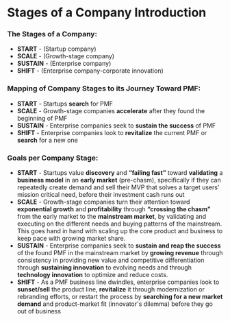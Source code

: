 # Stages of a Company Introduction

### The Stages of a Company:
- **START** - (Startup company)
- **SCALE** - (Growth-stage company)
- **SUSTAIN** - (Enterprise company)
- **SHIFT** - (Enterprise company-corporate innovation)

### Mapping of Company Stages to its Journey Toward PMF:
- **START** - Startups **search** for PMF
- **SCALE** - Growth-stage companies **accelerate** after they found the beginning of PMF
- **SUSTAIN** - Enterprise companies seek to **sustain the success** of PMF
- **SHIFT** - Enterprise companies look to **revitalize** the current PMF or **search** for a new one

### Goals per Company Stage:
- **START** - Startups value **discovery** and **“failing fast”** toward **validating** a **business model** in an **early market** (pre-chasm), specifically if they can repeatedly create demand and sell their MVP that solves a target users’ mission critical need, before their investment cash runs out
- **SCALE** - Growth-stage companies turn their attention toward **exponential growth** and **profitability** through **“crossing the chasm”** from the early market to the **mainstream market**, by validating and executing on the different needs and buying patterns of the mainstream. This goes hand in hand with scaling up the core product and business to keep pace with growing market share.
- **SUSTAIN** - Enterprise companies seek to **sustain and reap the success** of the found PMF in the mainstream market by **growing revenue** through consistency in providing new value and competitive differentiation through **sustaining innovation** to evolving needs and through **technology innovation** to optimize and reduce costs.
- **SHIFT** - As a PMF business line dwindles, enterprise companies look to **sunset/sell** the product line, **revitalize** it through modernization or rebranding efforts, or restart the process by **searching for a new market demand** and product-market fit (innovator's dilemma) before they go out of business
